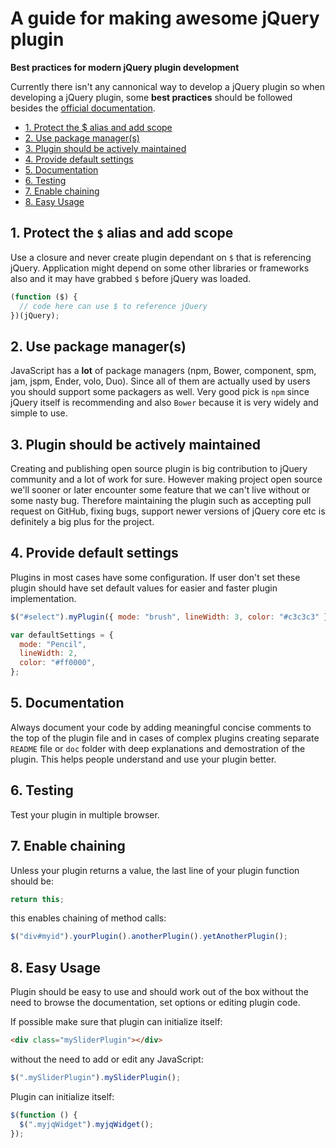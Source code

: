 # A guide for making awesome jQuery plugin

**Best practices for modern jQuery plugin development**

Currently there isn't any cannonical way to develop a jQuery plugin so when developing a jQuery plugin, some **best practices** should be followed besides the [official documentation](http://learn.jquery.com/plugins/).

- [1. Protect the $ alias and add scope](#tip-1)
- [2. Use package manager(s)](#tip-2)
- [3. Plugin should be actively maintained](#tip-3)
- [4. Provide default settings](#tip-4)
- [5. Documentation](#tip-5)
- [6. Testing](#tip-6)
- [7. Enable chaining](#tip-7)
- [8. Easy Usage](#tip-8)

## 1. Protect the `$` alias and add scope<a name="tip-1"></a>

Use a closure and never create plugin dependant on `$` that is referencing jQuery. Application might depend on some other libraries or frameworks also and it may have grabbed `$` before jQuery was loaded.

```javascript
(function ($) {
  // code here can use $ to reference jQuery
})(jQuery);
```

## 2. Use package manager(s)<a name="tip-2"></a>

JavaScript has a **lot** of package managers (npm, Bower, component, spm, jam, jspm, Ender, volo, Duo). Since all of them are actually used by users you should support some packagers as well. Very good pick is `npm` since jQuery itself is recommending and also `Bower` because it is very widely and simple to use.

## 3. Plugin should be actively maintained<a name="tip-3"></a>

Creating and publishing open source plugin is big contribution to jQuery community and a lot of work for sure. However making project open source we'll sooner or later encounter some feature that we can't live without or some nasty bug. Therefore maintaining the plugin such as
accepting pull request on GitHub, fixing bugs, support newer versions of jQuery core etc is definitely a big plus for the project.

## 4. Provide default settings<a name="tip-5"></a>

Plugins in most cases have some configuration. If user don't set these plugin should have set default values for easier and faster plugin implementation.

```javascript
$("#select").myPlugin({ mode: "brush", lineWidth: 3, color: "#c3c3c3" });
```

```javascript
var defaultSettings = {
  mode: "Pencil",
  lineWidth: 2,
  color: "#ff0000",
};
```

## 5. Documentation<a name="tip-6"></a>

Always document your code by adding meaningful concise comments to the top of the plugin file and in cases of complex plugins creating separate `README` file or `doc` folder with deep explanations and demostration of the plugin. This helps people understand and use your plugin better.

## 6. Testing<a name="tip-7"></a>

Test your plugin in multiple browser.

## 7. Enable chaining

Unless your plugin returns a value, the last line of your plugin function should be:

```javascript
return this;
```

this enables chaining of method calls:

```javascript
$("div#myid").yourPlugin().anotherPlugin().yetAnotherPlugin();
```

## 8. Easy Usage

Plugin should be easy to use and should work out of the box without the need to browse the documentation, set options or editing plugin code.

If possible make sure that plugin can initialize itself:

```html
<div class="mySliderPlugin"></div>
```

without the need to add or edit any JavaScript:

```javascript
$(".mySliderPlugin").mySliderPlugin();
```

Plugin can initialize itself:

```javascript
$(function () {
  $(".myjqWidget").myjqWidget();
});
```
